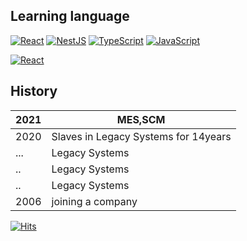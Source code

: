 <!--
**dittyBox/dittyBox** is a ✨ _special_ ✨ repository because its `README.md` (this file) appears on your GitHub profile.

Here are some ideas to get you started:

- 🔭 I’m currently working on ...
- 🌱 I’m currently learning ...
- 👯 I’m looking to collaborate on ...
- 🤔 I’m looking for help with ...
- 💬 Ask me about ...
- 📫 How to reach me: ...
- 😄 Pronouns: ...
- ⚡ Fun fact: ...
-->
## Learning language

[![React](https://img.shields.io/badge/React-React-61DAFB?logo=React)](https://reactjs.org/) [![NestJS](https://img.shields.io/badge/NestJS-NestJS-E0234E?logo=NestJS)](https://nestjs.com/) [![TypeScript](https://img.shields.io/badge/TypeScript-TypeScript-3178C6?logo=TypeScript)](https://www.typescriptlang.org/) [![JavaScript](https://img.shields.io/badge/JavaScript-JavaScript-F7DF1E?logo=JavaScript)](https://developer.mozilla.org/en-US/docs/Web/JavaScript)

[![React](https://img.shields.io/badge/React-React-61DAFB?logo=React)](https://reactjs.org/)


## History
| 2021 | MES,SCM                                           |
|------|---------------------------------------------------|
| 2020 | Slaves in Legacy Systems for 14years              |
| ...  | Legacy Systems                                    |
| ..   | Legacy Systems                                    |
| ..   | Legacy Systems                                    |
| 2006 | joining a company                                 |


[![Hits](https://hits.seeyoufarm.com/api/count/incr/badge.svg?url=https%3A%2F%2Fgithub.com%2FdittyBox&count_bg=%23000000&title_bg=%23FF0000&icon=&icon_color=%23FFFFFF&title=hits&edge_flat=false)](https://hits.seeyoufarm.com)

